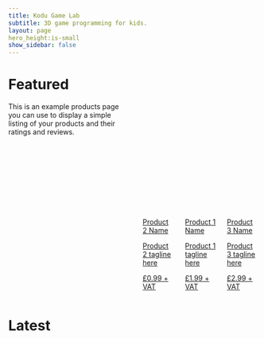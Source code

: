 ```yaml
---
title: Kodu Game Lab
subtitle: 3D game programming for kids.
layout: page
hero_height:is-small
show_sidebar: false
---
```


# Featured

<section class="section">
        <div class="container">
            <div class="columns">
                <div class="column is-12">
                    <div class="columns is-multiline">
  <div class="column is-12">
    This is an example products page you can use to display a simple listing of your products and their ratings and reviews.
  </div>
  <div class="column is-4-desktop is-6-tablet">
    <a href="/bulma-clean-theme/products/product2/">
      <div class="card">
        <div class="card-image">
          <figure class="image is-4by3">
            <img src="https://via.placeholder.com/640x480" alt="Product 2 Name">
          </figure>
        </div>
        <div class="card-content">
          <p class="title is-4">Product 2 Name
          </p><p class="subtitle is-4">Product 2 tagline here</p>  
          <p class="title is-5 has-text-right">£0.99 + VAT</p>
        </div>
      </div>
    </a>
  </div>
  <div class="column is-4-desktop is-6-tablet">
    <a href="/bulma-clean-theme/products/product1/">
      <div class="card">
        <div class="card-image">
          <figure class="image is-4by3">
            <img src="https://via.placeholder.com/640x480" alt="Product 1 Name">
          </figure>
        </div>
        <div class="card-content">
          <p class="title is-4">Product 1 Name
          </p><p class="subtitle is-4">Product 1 tagline here</p>  
          <p class="title is-5 has-text-right">£1.99 + VAT</p>
        </div>
      </div>
    </a>
  </div>
  <div class="column is-4-desktop is-6-tablet">
    <a href="/bulma-clean-theme/products/product3/">
      <div class="card">
        <div class="card-image">
          <figure class="image is-4by3">
            <img src="https://via.placeholder.com/640x480" alt="Product 3 Name">
          </figure>
        </div>
        <div class="card-content">
          <p class="title is-4">Product 3 Name
          </p><p class="subtitle is-4">Product 3 tagline here</p>  
          <p class="title is-5 has-text-right">£2.99 + VAT</p>
        </div>
      </div>
    </a>
  </div>
</div>
                </div>
            </div>
        </div>
    </section>

# Latest




